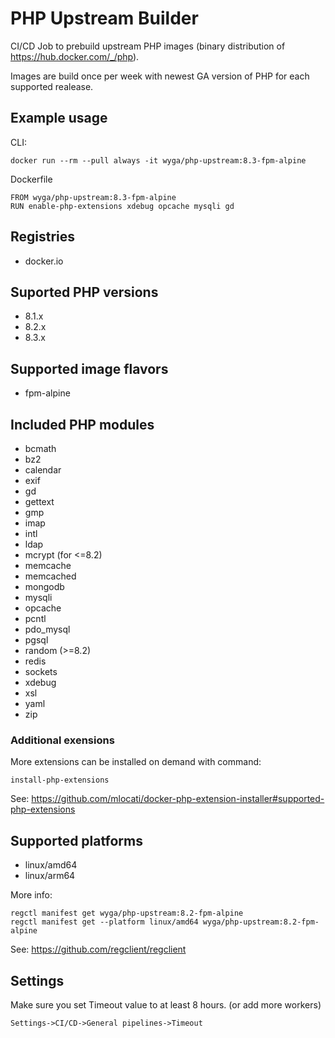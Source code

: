 # PHP Upstream Builder

CI/CD Job to prebuild upstream PHP images (binary distribution of https://hub.docker.com/_/php).

Images are build once per week with newest GA version of PHP for each supported realease.

## Example usage

CLI:
```
docker run --rm --pull always -it wyga/php-upstream:8.3-fpm-alpine
```

Dockerfile
```
FROM wyga/php-upstream:8.3-fpm-alpine
RUN enable-php-extensions xdebug opcache mysqli gd
```

## Registries

 - docker.io

## Suported PHP versions

  - 8.1.x
  - 8.2.x
  - 8.3.x

## Supported image flavors

  - fpm-alpine

## Included PHP modules

  - bcmath
  - bz2
  - calendar
  - exif
  - gd
  - gettext
  - gmp
  - imap
  - intl
  - ldap
  - mcrypt (for <=8.2)
  - memcache
  - memcached
  - mongodb
  - mysqli
  - opcache
  - pcntl
  - pdo_mysql
  - pgsql
  - random (>=8.2)
  - redis
  - sockets
  - xdebug
  - xsl
  - yaml
  - zip

### Additional exensions

More extensions can be installed on demand with command:

```
install-php-extensions
```
See: https://github.com/mlocati/docker-php-extension-installer#supported-php-extensions

## Supported platforms

  - linux/amd64
  - linux/arm64

More info:
```
regctl manifest get wyga/php-upstream:8.2-fpm-alpine
regctl manifest get --platform linux/amd64 wyga/php-upstream:8.2-fpm-alpine
```
See: https://github.com/regclient/regclient

## Settings

Make sure you set Timeout value to at least 8 hours. (or add more workers)

```
Settings->CI/CD->General pipelines->Timeout
```

